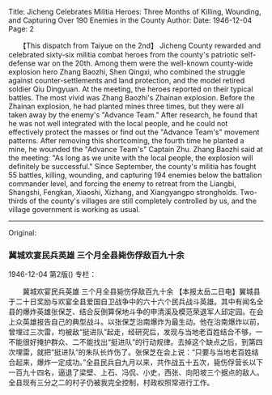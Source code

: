 Title: Jicheng Celebrates Militia Heroes: Three Months of Killing, Wounding, and Capturing Over 190 Enemies in the County
Author:
Date: 1946-12-04
Page: 2

　　【This dispatch from Taiyue on the 2nd】 Jicheng County rewarded and celebrated sixty-six militia combat heroes from the county's patriotic self-defense war on the 20th. Among them were the well-known county-wide explosion hero Zhang Baozhi, Shen Qingxi, who combined the struggle against counter-settlements and land protection, and the model retired soldier Qiu Dingyuan. At the meeting, the heroes reported on their typical battles. The most vivid was Zhang Baozhi's Zhainan explosion. Before the Zhainan explosion, he had planted mines three times, but they were all taken away by the enemy's "Advance Team." After research, he found that he was not well integrated with the local people, and he could not effectively protect the masses or find out the "Advance Team's" movement patterns. After removing this shortcoming, the fourth time he planted a mine, he wounded the "Advance Team's" Captain Zhu. Zhang Baozhi said at the meeting: "As long as we unite with the local people, the explosion will definitely be successful." Since September, the county's militia has fought 55 battles, killing, wounding, and capturing 194 enemies below the battalion commander level, and forcing the enemy to retreat from the Liangbi, Shangshi, Fengkan, Xiaoshi, Xizhang, and Xiangyangpo strongholds. Two-thirds of the county's villages are still completely controlled by us, and the village government is working as usual.



<hr /> 

Original: 


### 冀城欢宴民兵英雄  三个月全县毙伤俘敌百九十余

1946-12-04
第2版()
专栏：

　　冀城欢宴民兵英雄
    三个月全县毙伤俘敌百九十余
    【本报太岳二日电】翼城县于二十日奖励与欢宴全县爱国自卫战争中的六十六个民兵战斗英雄。其中有闻名全县的爆炸英雄张保芝、结合反倒算保地斗争的申清溪及模范荣退军人邱定园。在会上众英雄报告自己的典型战斗。以张保芝治南爆炸为最生动。他在治南爆炸以前，曾埋过三次雷，均被敌“挺进队”起走，经研究后，发现与当地老百姓结合不够，一不能很好掩护群众、二不能找出“挺进队”的行动规律。去掉这个缺点之后，到第四次埋雷，就把“挺进队”的朱队长炸伤了。张保芝在会上说：“只要与当地老百姓结合起来，爆炸一定成功。”全县民兵自九月以来，共作战五十五次，毙伤俘营长以下一百九十四名，逼退了梁壁、上石、冯侃、小史，西张、向阳坡三个据点的敌人。全县现有三分之二的村子仍被我完全控制，村政权照常进行工作。
